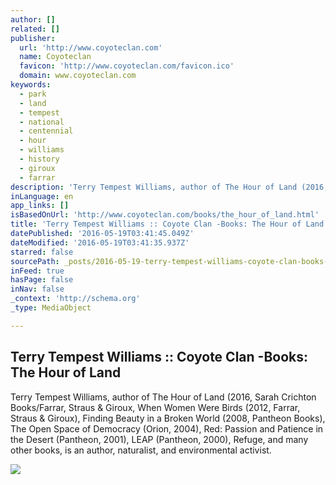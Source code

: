 ```yaml
---
author: []
related: []
publisher:
  url: 'http://www.coyoteclan.com'
  name: Coyoteclan
  favicon: 'http://www.coyoteclan.com/favicon.ico'
  domain: www.coyoteclan.com
keywords:
  - park
  - land
  - tempest
  - national
  - centennial
  - hour
  - williams
  - history
  - giroux
  - farrar
description: 'Terry Tempest Williams, author of The Hour of Land (2016, Sarah Crichton Books/Farrar, Straus & Giroux, When Women Were Birds (2012, Farrar, Straus & Giroux), Finding Beauty in a Broken World (2008, Pantheon Books), The Open Space of Democracy (Orion, 2004), Red: Passion and Patience in the Desert (Pantheon, 2001), LEAP (Pantheon, 2000), Refuge, and many other books, is an author, naturalist, and environmental activist.'
inLanguage: en
app_links: []
isBasedOnUrl: 'http://www.coyoteclan.com/books/the_hour_of_land.html'
title: 'Terry Tempest Williams :: Coyote Clan -Books: The Hour of Land'
datePublished: '2016-05-19T03:41:45.049Z'
dateModified: '2016-05-19T03:41:35.937Z'
starred: false
sourcePath: _posts/2016-05-19-terry-tempest-williams-coyote-clan-books-the-hour-of-la.md
inFeed: true
hasPage: false
inNav: false
_context: 'http://schema.org'
_type: MediaObject

---
```

<article style=""><h1>Terry Tempest Williams :: Coyote Clan -Books: The Hour of Land</h1><p>Terry Tempest Williams, author of The Hour of Land (2016, Sarah Crichton Books/Farrar, Straus &amp; Giroux, When Women Were Birds (2012, Farrar, Straus &amp; Giroux), Finding Beauty in a Broken World (2008, Pantheon Books), The Open Space of Democracy (Orion, 2004), Red: Passion and Patience in the Desert (Pantheon, 2001), LEAP (Pantheon, 2000), Refuge, and many other books, is an author, naturalist, and environmental activist.</p><img src="http://www.coyoteclan.com/covers/finding_beauty.jpg" /></article>